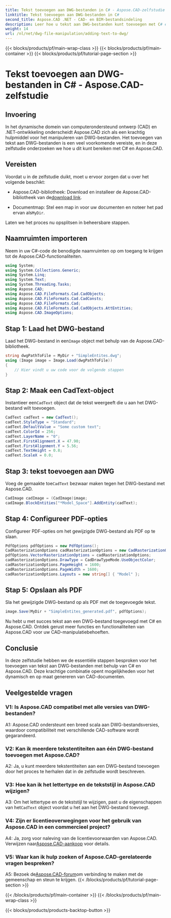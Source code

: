 ```yaml
---
title: Tekst toevoegen aan DWG-bestanden in C# - Aspose.CAD-zelfstudie
linktitle: Tekst toevoegen aan DWG-bestanden in C#
second_title: Aspose.CAD .NET - CAD- en BIM-bestandsindeling
description: Leer hoe u tekst aan DWG-bestanden kunt toevoegen met C# en Aspose.CAD. Volg deze stapsgewijze zelfstudie voor een naadloze integratie. Verken de Aspose.CAD-documentatie voor uitgebreide begeleiding.
weight: 14
url: /nl/net/dwg-file-manipulation/adding-text-to-dwg/
---
```


{{< blocks/products/pf/main-wrap-class >}}
{{< blocks/products/pf/main-container >}}
{{< blocks/products/pf/tutorial-page-section >}}

# Tekst toevoegen aan DWG-bestanden in C# - Aspose.CAD-zelfstudie

## Invoering

In het dynamische domein van computerondersteund ontwerp (CAD) en .NET-ontwikkeling onderscheidt Aspose.CAD zich als een krachtig hulpmiddel voor het manipuleren van DWG-bestanden. Het toevoegen van tekst aan DWG-bestanden is een veel voorkomende vereiste, en in deze zelfstudie onderzoeken we hoe u dit kunt bereiken met C# en Aspose.CAD.

## Vereisten

Voordat u in de zelfstudie duikt, moet u ervoor zorgen dat u over het volgende beschikt:

-  Aspose.CAD-bibliotheek: Download en installeer de Aspose.CAD-bibliotheek van de[download link](https://releases.aspose.com/cad/net/).

-  Documentmap: Stel een map in voor uw documenten en noteer het pad ervan als`MyDir`.

Laten we het proces nu opsplitsen in beheersbare stappen.

## Naamruimten importeren

Neem in uw C#-code de benodigde naamruimten op om toegang te krijgen tot de Aspose.CAD-functionaliteiten.

```csharp
using System;
using System.Collections.Generic;
using System.Linq;
using System.Text;
using System.Threading.Tasks;
using Aspose.CAD;
using Aspose.CAD.FileFormats.Cad.CadObjects;
using Aspose.CAD.FileFormats.Cad.CadConsts;
using Aspose.CAD.FileFormats.Cad;
using Aspose.CAD.FileFormats.Cad.CadObjects.AttEntities;
using Aspose.CAD.ImageOptions;
```

## Stap 1: Laad het DWG-bestand

 Laad het DWG-bestand in een`Image` object met behulp van de Aspose.CAD-bibliotheek.

```csharp
string dwgPathToFile = MyDir + "SimpleEntites.dwg";
using (Image image = Image.Load(dwgPathToFile))
{
    // Hier vindt u uw code voor de volgende stappen
}
```

## Stap 2: Maak een CadText-object

 Instantieer een`CadText` object dat de tekst weergeeft die u aan het DWG-bestand wilt toevoegen.

```csharp
CadText cadText = new CadText();
cadText.StyleType = "Standard";
cadText.DefaultValue = "Some custom text";
cadText.ColorId = 256;
cadText.LayerName = "0";
cadText.FirstAlignment.X = 47.90;
cadText.FirstAlignment.Y = 5.56;
cadText.TextHeight = 0.8;
cadText.ScaleX = 0.0;
```

## Stap 3: tekst toevoegen aan DWG

 Voeg de gemaakte toe`CadText` bezwaar maken tegen het DWG-bestand met Aspose.CAD.

```csharp
CadImage cadImage = (CadImage)image;
cadImage.BlockEntities["*Model_Space"].AddEntity(cadText);
```

## Stap 4: Configureer PDF-opties

Configureer PDF-opties om het gewijzigde DWG-bestand als PDF op te slaan.

```csharp
PdfOptions pdfOptions = new PdfOptions();
CadRasterizationOptions cadRasterizationOptions = new CadRasterizationOptions();
pdfOptions.VectorRasterizationOptions = cadRasterizationOptions;
cadRasterizationOptions.DrawType = CadDrawTypeMode.UseObjectColor;
cadRasterizationOptions.PageHeight = 1600;
cadRasterizationOptions.PageWidth = 1600;
cadRasterizationOptions.Layouts = new string[] { "Model" };
```

## Stap 5: Opslaan als PDF

Sla het gewijzigde DWG-bestand op als PDF met de toegevoegde tekst.

```csharp
image.Save(MyDir + "SimpleEntites_generated.pdf", pdfOptions);
```

Nu hebt u met succes tekst aan een DWG-bestand toegevoegd met C# en Aspose.CAD. Ontdek gerust meer functies en functionaliteiten van Aspose.CAD voor uw CAD-manipulatiebehoeften.

## Conclusie

In deze zelfstudie hebben we de essentiële stappen besproken voor het toevoegen van tekst aan DWG-bestanden met behulp van C# en Aspose.CAD. Deze krachtige combinatie opent mogelijkheden voor het dynamisch en op maat genereren van CAD-documenten.

## Veelgestelde vragen

### V1: Is Aspose.CAD compatibel met alle versies van DWG-bestanden?

A1: Aspose.CAD ondersteunt een breed scala aan DWG-bestandsversies, waardoor compatibiliteit met verschillende CAD-software wordt gegarandeerd.

### V2: Kan ik meerdere tekstentiteiten aan één DWG-bestand toevoegen met Aspose.CAD?

A2: Ja, u kunt meerdere tekstentiteiten aan een DWG-bestand toevoegen door het proces te herhalen dat in de zelfstudie wordt beschreven.

### V3: Hoe kan ik het lettertype en de tekststijl in Aspose.CAD wijzigen?

 A3: Om het lettertype en de tekststijl te wijzigen, past u de eigenschappen van het`CadText` object voordat u het aan het DWG-bestand toevoegt.

### V4: Zijn er licentieoverwegingen voor het gebruik van Aspose.CAD in een commercieel project?

 A4: Ja, zorg voor naleving van de licentievoorwaarden van Aspose.CAD. Verwijzen naar[Aspose.CAD-aankoop](https://purchase.aspose.com/buy) voor details.

### V5: Waar kan ik hulp zoeken of Aspose.CAD-gerelateerde vragen bespreken?

A5: Bezoek de[Aspose.CAD-forum](https://forum.aspose.com/c/cad/19)om verbinding te maken met de gemeenschap en steun te krijgen.
{{< /blocks/products/pf/tutorial-page-section >}}

{{< /blocks/products/pf/main-container >}}
{{< /blocks/products/pf/main-wrap-class >}}

{{< blocks/products/products-backtop-button >}}
